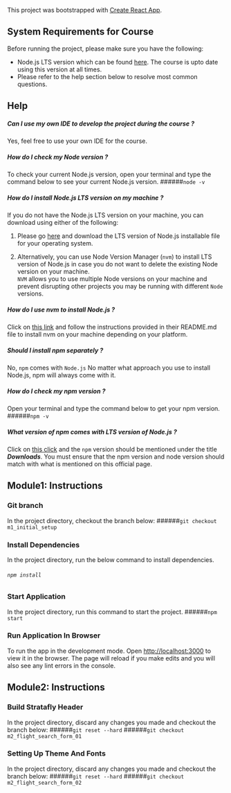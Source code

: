 This project was bootstrapped with [Create React App](https://github.com/facebook/create-react-app).

## System Requirements for Course
Before running the project, please make sure you have the following:

- Node.js LTS version which can be found [here](https://nodejs.org/en/download/). The course is upto date using this version at all times.
- Please refer to the help section below to resolve most common questions.

## Help

##### Can I use my own IDE to develop the project during the course ?
Yes, feel free to use your own IDE for the course.

##### How do I check my Node version ?
To check your current Node.js version, open your terminal and type the command below to see your current Node.js version.
######`node -v`

##### How do I install Node.js LTS version on my machine ?
If you do not have the Node.js LTS version on your machine, you can download using either of the following:
1. Please go [here](https://nodejs.org/en/download/) and download the LTS version of Node.js installable file for your operating system.

2. Alternatively, you can use Node Version Manager (`nvm`) to install LTS version of Node.js in case
 you do not want to delete the existing Node version on your machine.<br>
 `NVM` allows you to use multiple Node versions on your machine and prevent disrupting other 
 projects you may be running with different `Node` versions.<br>
 
##### How do I use nvm to install Node.js ?
Click on [this link](https://github.com/nvm-sh/nvm) and follow the instructions provided in their README.md file 
to install nvm on your machine depending on your platform.

##### Should I install npm separately ?
No, `npm` comes with `Node.js` 
No matter what approach you use to install Node.js, npm will always come with it.

##### How do I check my npm version ?
Open your terminal and type the command below to get your npm version.
######`npm -v`


##### What version of npm comes with LTS version of Node.js ?
Click on [this click](https://nodejs.org/en/download/) and the `npm` version should be mentioned under the title _**Downloads**_. 
You must ensure that the npm version and node version should match with what is mentioned on this official page.


## Module1: Instructions

### Git branch
In the project directory, checkout the branch below:
######`git checkout m1_initial_setup`

### Install Dependencies
In the project directory, run the below command to install dependencies.
###### `npm install`


### Start Application
In the project directory, run this command to start the project.
######`npm start`


### Run Application In Browser
To run the app in the development mode.
Open [http://localhost:3000](http://localhost:3000) to view it in the browser.
The page will reload if you make edits and you will also see any lint errors in the console.


## Module2: Instructions

### Build Stratafly Header
In the project directory, discard any changes you made and checkout the branch below:
######`git reset --hard`
######`git checkout m2_flight_search_form_01`

### Setting Up Theme And Fonts
In the project directory, discard any changes you made and checkout the branch below:
######`git reset --hard`
######`git checkout m2_flight_search_form_02`